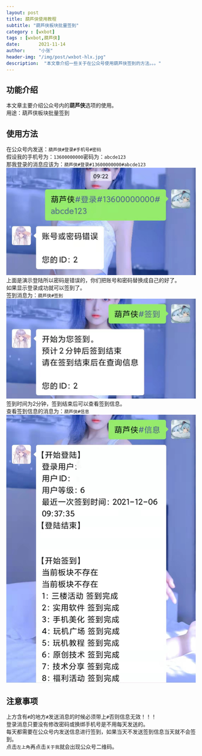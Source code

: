 ```yaml
---
layout: post
title: 葫芦侠使用教程
subtitle: "葫芦侠板块批量签到"
category : [wxbot]
tags : [wxbot,葫芦侠]
date:       2021-11-14
author:     "小张"
header-img: "/img/post/wxbot-hlx.jpg"
description:  "本文章介绍一些关于在公众号使用葫芦侠签到的方法。。。"
---
```


## 功能介绍
本文章主要介绍公众号内的**葫芦侠**选项的使用。  
用途：葫芦侠板块批量签到  
  
## 使用方法
在公众号内发送：`葫芦侠#登录#手机号#密码`  
假设我的手机号为：`13600000000`密码为：`abcde123`  
那我登录的消息应该为：`葫芦侠#登录#13600000000#abcde123`  
![login](/img/post/wxbot_hlx_login.jpg)
上面是演示登陆所以密码是错误的，你们把账号和密码替换成自己的好了。  
如果显示登录成功就可以签到了。  
签到消息为：`葫芦侠#签到`  
![login](/img/post/wxbot_hlx_qd.jpg)
签到时间为2分钟，签到结束后可以查看签到信息。  
查看签到信息的消息为：`葫芦侠#信息`  
![login](/img/post/wxbot_hlx_xx.jpg)
  
## 注意事项
上方含有`#`的地方`#`发送消息的时候必须带上`#`否则信息无效！！！  
登录消息只要没有修改密码或换绑手机号是不用每天发送的。  
每天都需要在公众号内发送信息进行签到，如果当天不发送签到信息当天就不会签到。  
点击`左上角`再点击`关于我`就会出现公众号二维码。